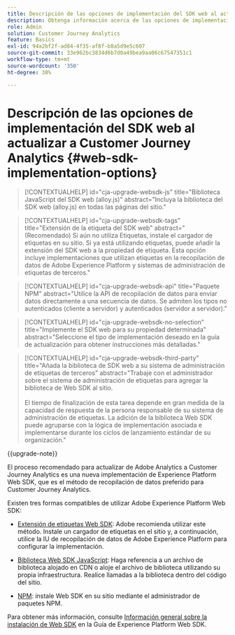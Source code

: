 ```yaml
---
title: Descripción de las opciones de implementación del SDK web al actualizar a Customer Journey Analytics
description: Obtenga información acerca de las opciones de implementación de Web SDK al actualizar a Customer Journey Analytics
role: Admin
solution: Customer Journey Analytics
feature: Basics
exl-id: 94a2bf2f-ad84-4f35-af8f-b8a5d9e5c607
source-git-commit: 33e962bc3834d6b7d0a49bea9aa06c67547351c1
workflow-type: tm+mt
source-wordcount: '350'
ht-degree: 38%

---
```


# Descripción de las opciones de implementación del SDK web al actualizar a Customer Journey Analytics {#web-sdk-implementation-options}

<!-- markdownlint-disable MD034 -->

>[!CONTEXTUALHELP]
>id="cja-upgrade-websdk-js"
>title="Biblioteca JavaScript del SDK web (alloy.js)"
>abstract="Incluya la biblioteca del SDK web (alloy.js) en todas las páginas del sitio."

<!-- markdownlint-enable MD034 -->

<!-- markdownlint-disable MD034 -->

>[!CONTEXTUALHELP]
>id="cja-upgrade-websdk-tags"
>title="Extensión de la etiqueta del SDK web"
>abstract="(Recomendado) Si aún no utiliza Etiquetas, instale el cargador de etiquetas en su sitio. Si ya está utilizando etiquetas, puede añadir la extensión del SDK web a la propiedad de etiqueta. Esta opción incluye implementaciones que utilizan etiquetas en la recopilación de datos de Adobe Experience Platform y sistemas de administración de etiquetas de terceros."

<!-- markdownlint-enable MD034 -->

<!-- markdownlint-disable MD034 -->

>[!CONTEXTUALHELP]
>id="cja-upgrade-websdk-api"
>title="Paquete NPM"
>abstract="Utilice la API de recopilación de datos para enviar datos directamente a una secuencia de datos. Se admiten los tipos no autenticados (cliente a servidor) y autenticados (servidor a servidor)."

<!-- markdownlint-enable MD034 -->

<!-- markdownlint-disable MD034 -->

>[!CONTEXTUALHELP]
>id="cja-upgrade-websdk-no-selection"
>title="Implemente el SDK web para su propiedad determinada"
>abstract="Seleccione el tipo de implementación deseado en la guía de actualización para obtener instrucciones más detalladas."

<!-- markdownlint-enable MD034 -->

<!-- markdownlint-disable MD034 -->

>[!CONTEXTUALHELP]
>id="cja-upgrade-websdk-third-party"
>title="Añada la biblioteca de SDK web a su sistema de administración de etiquetas de terceros"
>abstract="Trabaje con el administrador sobre el sistema de administración de etiquetas para agregar la biblioteca de Web SDK al sitio.<br><br>El tiempo de finalización de esta tarea depende en gran medida de la capacidad de respuesta de la persona responsable de su sistema de administración de etiquetas. La adición de la biblioteca Web SDK puede agruparse con la lógica de implementación asociada e implementarse durante los ciclos de lanzamiento estándar de su organización."

<!-- markdownlint-enable MD034 -->

{{upgrade-note}}

El proceso recomendado para actualizar de Adobe Analytics a Customer Journey Analytics es una nueva implementación de Experience Platform Web SDK, que es el método de recopilación de datos preferido para Customer Journey Analytics.

Existen tres formas compatibles de utilizar Adobe Experience Platform Web SDK:

* [Extensión de etiquetas Web SDK](https://experienceleague.adobe.com/en/docs/experience-platform/web-sdk/install/extension): Adobe recomienda utilizar este método. Instale un cargador de etiquetas en el sitio y, a continuación, utilice la IU de recopilación de datos de Adobe Experience Platform para configurar la implementación.

* [Biblioteca Web SDK JavaScript](https://experienceleague.adobe.com/en/docs/experience-platform/web-sdk/install/library): Haga referencia a un archivo de biblioteca alojado en CDN o aloje el archivo de biblioteca utilizando su propia infraestructura. Realice llamadas a la biblioteca dentro del código del sitio.

* [NPM](https://experienceleague.adobe.com/en/docs/experience-platform/web-sdk/install/npm): instale Web SDK en su sitio mediante el administrador de paquetes NPM.

Para obtener más información, consulte [Información general sobre la instalación de Web SDK](https://experienceleague.adobe.com/en/docs/experience-platform/web-sdk/install/overview) en la Guía de Experience Platform Web SDK.
